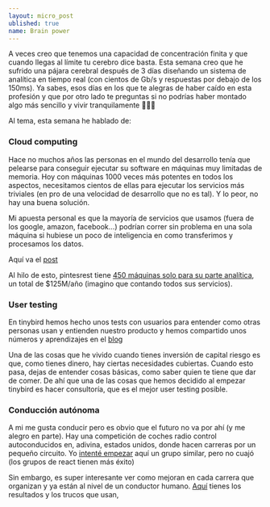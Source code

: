 ```yaml
---
layout: micro_post
ublished: true
name: Brain power
---
```



A veces creo que tenemos una capacidad de concentración finita y que cuando llegas al límite tu cerebro dice basta. Esta semana creo que he sufrido una pájara cerebral después de 3 días diseñando un sistema de analítica en tiempo real (con cientos de Gb/s y respuestas por debajo de los 150ms). Ya sabes, esos días en los que te alegras de haber caído en esta profesión y que por otro lado te preguntas si no podrías haber montado algo más sencillo y vivir tranquilamente 🤷🏼‍♂️

Al tema, esta semana he hablado de:

### Cloud computing
 
Hace no muchos años las personas en el mundo del desarrollo tenía que pelearse para conseguir ejecutar su software en máquinas muy limitadas de memoria. Hoy con máquinas 1000 veces más potentes en todos los aspectos, necesitamos cientos de ellas para ejecutar los servicios más triviales (en pro de una velocidad de desarrollo que no es tal). Y lo peor, no hay una buena solución. 

Mi apuesta personal es que la mayoría de servicios que usamos (fuera de los google, amazon, facebook...) podrían correr sin problema en una sola máquina si hubiese un poco de inteligencia en como transferimos y procesamos los datos.

Aquí va el [post](http://javisantana.com/micro/2019-07-31-cloud-computing.html)

Al hilo de esto, pintesrest tiene [450 máquinas solo para su parte analítica](https://twitter.com/rochoa/status/1156199018797699073), un total de $125M/año (imagino que contando todos sus servicios). 
 
### User testing

En tinybird hemos hecho unos tests con usuarios para entender como otras personas usan y entienden nuestro producto y hemos compartido unos números y aprendizajes en el [blog](https://blog.tinybird.co/2019/08/02/user-testing/)

Una de las cosas que he vivido cuando tienes inversión de capital riesgo es que, como tienes dinero, hay ciertas necesidades cubiertas. Cuando esto pasa, dejas de entender cosas básicas, como saber quien te tiene que dar de comer. De ahí que una de las cosas que hemos decidido al empezar tinybird es hacer consultoría, que es el mejor user testing posible.

### Conducción autónoma

A mi me gusta conducir pero es obvio que el futuro no va por ahí (y me alegro en parte). Hay una competición de coches radio control autoconducidos en, adivina, estados unidos, donde hacen carreras por un pequeño circuito. Yo [intenté empezar](https://twitter.com/javisantana/status/932987727989104645) aquí un grupo similar, pero no cuajó (los grupos de react tienen más éxito)

Sin embargo, es super interesante ver como mejoran en cada carrera que organizan y ya están al nivel de un conductor humano. [Aquí](https://twitter.com/javisantana/status/1157675363113324544) tienes los resultados y los trucos que usan,


